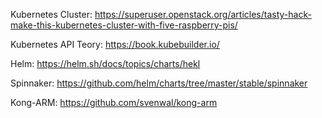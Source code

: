 
Kubernetes Cluster:
https://superuser.openstack.org/articles/tasty-hack-make-this-kubernetes-cluster-with-five-raspberry-pis/

Kubernetes API Teory:
https://book.kubebuilder.io/

Helm:
https://helm.sh/docs/topics/charts/hekl

Spinnaker:
https://github.com/helm/charts/tree/master/stable/spinnaker

Kong-ARM:
https://github.com/svenwal/kong-arm